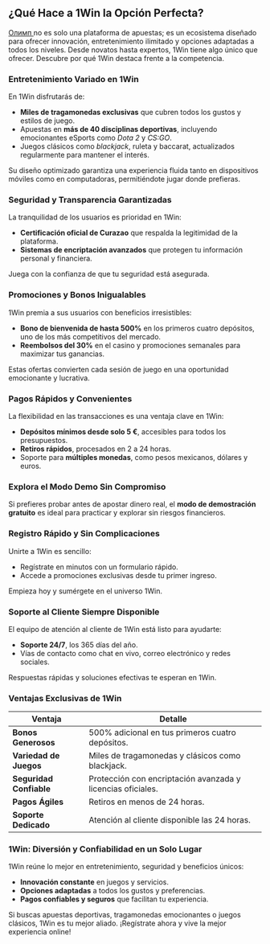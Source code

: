 <h2>¿Qué Hace a 1Win la Opción Perfecta?</h2>
<p><a href="https://cine-arte.net/">Олимп </a> no es solo una plataforma de apuestas; es un ecosistema diseñado para ofrecer innovación, entretenimiento ilimitado y opciones adaptadas a todos los niveles. Desde novatos hasta expertos, 1Win tiene algo único que ofrecer. Descubre por qué 1Win destaca frente a la competencia.</p>

<h3>Entretenimiento Variado en 1Win</h3>
<p>En 1Win disfrutarás de:</p>
<ul>
    <li><strong>Miles de tragamonedas exclusivas</strong> que cubren todos los gustos y estilos de juego.</li>
    <li>Apuestas en <strong>más de 40 disciplinas deportivas</strong>, incluyendo emocionantes eSports como <em>Dota 2</em> y <em>CS:GO</em>.</li>
    <li>Juegos clásicos como <em>blackjack</em>, ruleta y baccarat, actualizados regularmente para mantener el interés.</li>
</ul>
<p>Su diseño optimizado garantiza una experiencia fluida tanto en dispositivos móviles como en computadoras, permitiéndote jugar donde prefieras.</p>

<h3>Seguridad y Transparencia Garantizadas</h3>
<p>La tranquilidad de los usuarios es prioridad en 1Win:</p>
<ul>
    <li><strong>Certificación oficial de Curazao</strong> que respalda la legitimidad de la plataforma.</li>
    <li><strong>Sistemas de encriptación avanzados</strong> que protegen tu información personal y financiera.</li>
</ul>
<p>Juega con la confianza de que tu seguridad está asegurada.</p>

<h3>Promociones y Bonos Inigualables</h3>
<p>1Win premia a sus usuarios con beneficios irresistibles:</p>
<ul>
    <li><strong>Bono de bienvenida de hasta 500%</strong> en los primeros cuatro depósitos, uno de los más competitivos del mercado.</li>
    <li><strong>Reembolsos del 30%</strong> en el casino y promociones semanales para maximizar tus ganancias.</li>
</ul>
<p>Estas ofertas convierten cada sesión de juego en una oportunidad emocionante y lucrativa.</p>

<h3>Pagos Rápidos y Convenientes</h3>
<p>La flexibilidad en las transacciones es una ventaja clave en 1Win:</p>
<ul>
    <li><strong>Depósitos mínimos desde solo 5 €</strong>, accesibles para todos los presupuestos.</li>
    <li><strong>Retiros rápidos</strong>, procesados en 2 a 24 horas.</li>
    <li>Soporte para <strong>múltiples monedas</strong>, como pesos mexicanos, dólares y euros.</li>
</ul>

<h3>Explora el Modo Demo Sin Compromiso</h3>
<p>Si prefieres probar antes de apostar dinero real, el <strong>modo de demostración gratuito</strong> es ideal para practicar y explorar sin riesgos financieros.</p>

<h3>Registro Rápido y Sin Complicaciones</h3>
<p>Unirte a 1Win es sencillo:</p>
<ul>
    <li>Regístrate en minutos con un formulario rápido.</li>
    <li>Accede a promociones exclusivas desde tu primer ingreso.</li>
</ul>
<p>Empieza hoy y sumérgete en el universo 1Win.</p>

<h3>Soporte al Cliente Siempre Disponible</h3>
<p>El equipo de atención al cliente de 1Win está listo para ayudarte:</p>
<ul>
    <li><strong>Soporte 24/7</strong>, los 365 días del año.</li>
    <li>Vías de contacto como chat en vivo, correo electrónico y redes sociales.</li>
</ul>
<p>Respuestas rápidas y soluciones efectivas te esperan en 1Win.</p>

<h3>Ventajas Exclusivas de 1Win</h3>
<table>
    <thead>
        <tr>
            <th>Ventaja</th>
            <th>Detalle</th>
        </tr>
    </thead>
    <tbody>
        <tr>
            <td><strong>Bonos Generosos</strong></td>
            <td>500% adicional en tus primeros cuatro depósitos.</td>
        </tr>
        <tr>
            <td><strong>Variedad de Juegos</strong></td>
            <td>Miles de tragamonedas y clásicos como blackjack.</td>
        </tr>
        <tr>
            <td><strong>Seguridad Confiable</strong></td>
            <td>Protección con encriptación avanzada y licencias oficiales.</td>
        </tr>
        <tr>
            <td><strong>Pagos Ágiles</strong></td>
            <td>Retiros en menos de 24 horas.</td>
        </tr>
        <tr>
            <td><strong>Soporte Dedicado</strong></td>
            <td>Atención al cliente disponible las 24 horas.</td>
        </tr>
    </tbody>
</table>

<h3>1Win: Diversión y Confiabilidad en un Solo Lugar</h3>
<p>1Win reúne lo mejor en entretenimiento, seguridad y beneficios únicos:</p>
<ul>
    <li><strong>Innovación constante</strong> en juegos y servicios.</li>
    <li><strong>Opciones adaptadas</strong> a todos los gustos y preferencias.</li>
    <li><strong>Pagos confiables y seguros</strong> que facilitan tu experiencia.</li>
</ul>
<p>Si buscas apuestas deportivas, tragamonedas emocionantes o juegos clásicos, 1Win es tu mejor aliado. ¡Regístrate ahora y vive la mejor experiencia online!</p>
